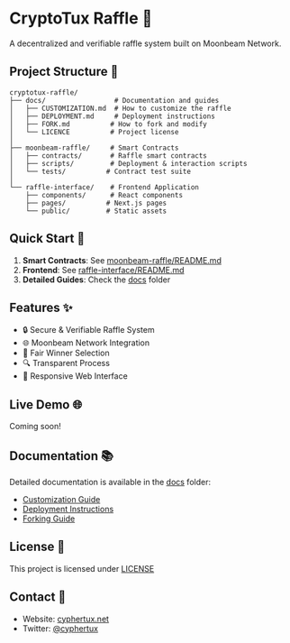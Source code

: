 # CryptoTux Raffle 🎫

A decentralized and verifiable raffle system built on Moonbeam Network.

## Project Structure 📂

```
cryptotux-raffle/
├── docs/                 # Documentation and guides
│   ├── CUSTOMIZATION.md  # How to customize the raffle
│   ├── DEPLOYMENT.md     # Deployment instructions
│   ├── FORK.md          # How to fork and modify
│   └── LICENCE          # Project license
│
├── moonbeam-raffle/     # Smart Contracts
│   ├── contracts/       # Raffle smart contracts
│   ├── scripts/         # Deployment & interaction scripts
│   └── tests/          # Contract test suite
│
└── raffle-interface/    # Frontend Application
    ├── components/      # React components
    ├── pages/          # Next.js pages
    └── public/         # Static assets
```

## Quick Start 🚀

1. **Smart Contracts**: See [moonbeam-raffle/README.md](./moonbeam-raffle/README.md)
2. **Frontend**: See [raffle-interface/README.md](./raffle-interface/README.md)
3. **Detailed Guides**: Check the [docs](./docs) folder

## Features ✨

- 🔒 Secure & Verifiable Raffle System
- 🌐 Moonbeam Network Integration
- 🎯 Fair Winner Selection
- 🔍 Transparent Process
- 📱 Responsive Web Interface

## Live Demo 🌐

Coming soon!

## Documentation 📚

Detailed documentation is available in the [docs](./docs) folder:
- [Customization Guide](./docs/CUSTOMIZATION.md)
- [Deployment Instructions](./docs/DEPLOYMENT.md)
- [Forking Guide](./docs/FORK.md)

## License 📄

This project is licensed under [LICENSE](./docs/LICENCE)

## Contact 📧

- Website: [cyphertux.net](https://wwww.cyphertux.net)
- Twitter: [@cyphertux](https://twitter.com/cyphertux)
